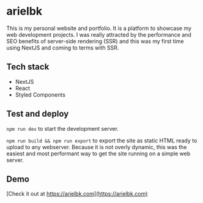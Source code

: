 # arielbk
This is my personal website and portfolio. It is a platform to showcase my web development projects.  I was really attracted by the performance and SEO benefits of server-side rendering (SSR) and this was my first time using NextJS and coming to terms with SSR.

## Tech stack
- NextJS
- React
- Styled Components

## Test and deploy
`npm run dev` to start the development server.

`npm run build && npm run export` to export the site as static HTML ready to upload to any webserver.
Because it is not overly dynamic, this was the easiest and most performant way to get the site running on a simple web server.

## Demo
[Check it out at https://arielbk.com](https://arielbk.com)
